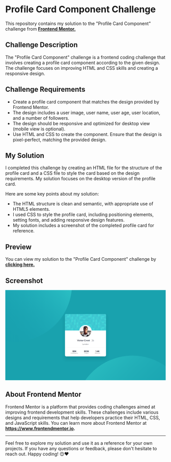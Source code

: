 # Profile Card Component Challenge

This repository contains my solution to the "Profile Card Component" challenge from [**Frontend Mentor.**](frontendmentor.io)

## Challenge Description

The "Profile Card Component" challenge is a frontend coding challenge that involves creating a profile card component according to the given design. The challenge focuses on improving HTML and CSS skills and creating a responsive design.

## Challenge Requirements

* Create a profile card component that matches the design provided by Frontend Mentor.
* The design includes a user image, user name, user age, user location, and a number of followers.
* The design should be responsive and optimized for desktop view (mobile view is optional).
* Use HTML and CSS to create the component.
Ensure that the design is pixel-perfect, matching the provided design.

## My Solution

I completed this challenge by creating an HTML file for the structure of the profile card and a CSS file to style the card based on the design requirements. My solution focuses on the desktop version of the profile card.

Here are some key points about my solution:

* The HTML structure is clean and semantic, with appropriate use of HTML5 elements.
* I used CSS to style the profile card, including positioning elements, setting fonts, and adding responsive design features.
* My solution includes a screenshot of the completed profile card for reference.

## Preview

You can view my solution to the "Profile Card Component" challenge by [**clicking here.**]()

## Screenshot

![Desktop view](Screenshot.png)

## About Frontend Mentor

Frontend Mentor is a platform that provides coding challenges aimed at improving frontend development skills. These challenges include various designs and requirements that help developers practice their HTML, CSS, and JavaScript skills. You can learn more about Frontend Mentor at **https://www.frontendmentor.io.**

<hr>

Feel free to explore my solution and use it as a reference for your own projects. If you have any questions or feedback, please don't hesitate to reach out. Happy coding! 😊❤️